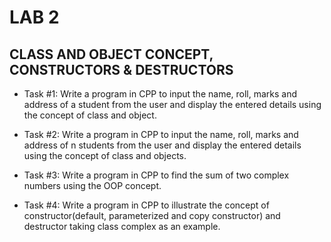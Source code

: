 # LAB 2

## CLASS AND OBJECT CONCEPT, CONSTRUCTORS & DESTRUCTORS

* Task #1:
Write a program in CPP to input the name, roll, marks and address of a student from the user and
display the entered details using the concept of class and object.

* Task #2:
Write a program in CPP to input the name, roll, marks and address of n students from the user and
display the entered details using the concept of class and objects.

* Task #3:
Write a program in CPP to find the sum of two complex numbers using the OOP concept.

* Task #4:
Write a program in CPP to illustrate the concept of constructor(default, parameterized and copy
constructor) and destructor taking class complex as an example.
